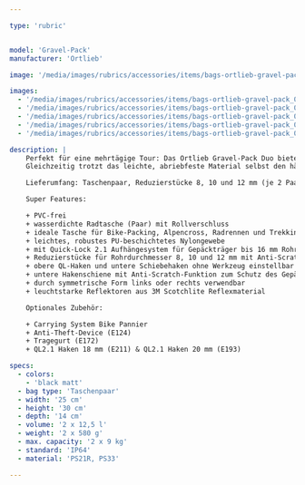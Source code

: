```yaml
---

type: 'rubric'


model: 'Gravel-Pack'
manufacturer: 'Ortlieb'

image: '/media/images/rubrics/accessories/items/bags-ortlieb-gravel-pack_01.jpg'

images:
  - '/media/images/rubrics/accessories/items/bags-ortlieb-gravel-pack_02.jpg'
  - '/media/images/rubrics/accessories/items/bags-ortlieb-gravel-pack_03.jpg'
  - '/media/images/rubrics/accessories/items/bags-ortlieb-gravel-pack_04.jpg'
  - '/media/images/rubrics/accessories/items/bags-ortlieb-gravel-pack_05.jpg'
  - '/media/images/rubrics/accessories/items/bags-ortlieb-gravel-pack_06.jpg'

description: |
    Perfekt für eine mehrtägige Tour: Das Ortlieb Gravel-Pack Duo bietet dir 25 Liter Stauraum für zusätzliches Equipment wie Proviant, Kochgeschirr oder luxuriöse „Extras“. Durch die Anbringung am Lowrider-Gepäckträger hast du selbst mit viel Gepäck einen tiefen Schwerpunkt und unveränderte Agilität im Gelände.
    Gleichzeitig trotzt das leichte, abriebfeste Material selbst den härtesten Bedingungen von Stein- und Schotterpisten. Auch heftige Wetter können deinem Gepäck nichts anhaben, schließlich sind die wasserdichten Taschen mit dem bewährten Ortlieb Rollverschluss ausgestattet. Dank Quick-Lock 2.1-System und zweifachen Arretierungshaken ist das Gravel-Pack sicher und wackelfrei am Gepäckträger fixiert.

    Lieferumfang: Taschenpaar, Reduzierstücke 8, 10 und 12 mm (je 2 Paar)

    Super Features:

    + PVC-frei
    + wasserdichte Radtasche (Paar) mit Rollverschluss
    + ideale Tasche für Bike-Packing, Alpencross, Radrennen und Trekking-Touren
    + leichtes, robustes PU-beschichtetes Nylongewebe
    + mit Quick-Lock 2.1 Aufhängesystem für Gepäckträger bis 16 mm Rohrdurchmesser, mit zusätzlichem Arretierungshaken unten für festen Halt am Gepäckträger
    + Reduzierstücke für Rohrdurchmesser 8, 10 und 12 mm mit Anti-Scratch-Funktion zum Schutz des Gepäckträgers liegen bei
    + obere QL-Haken und untere Schiebehaken ohne Werkzeug einstellbar
    + untere Hakenschiene mit Anti-Scratch-Funktion zum Schutz des Gepäckträgers
    + durch symmetrische Form links oder rechts verwendbar
    + leuchtstarke Reflektoren aus 3M Scotchlite Reflexmaterial

    Optionales Zubehör:

    + Carrying System Bike Pannier
    + Anti-Theft-Device (E124)
    + Tragegurt (E172)
    + QL2.1 Haken 18 mm (E211) & QL2.1 Haken 20 mm (E193)

specs:
  - colors: 
    - 'black matt'
  - bag type: 'Taschenpaar'
  - width: '25 cm'
  - height: '30 cm'
  - depth: '14 cm'
  - volume: '2 x 12,5 l'
  - weight: '2 x 580 g'
  - max. capacity: '2 x 9 kg'
  - standard: 'IP64'
  - material: 'PS21R, PS33'

---
```

